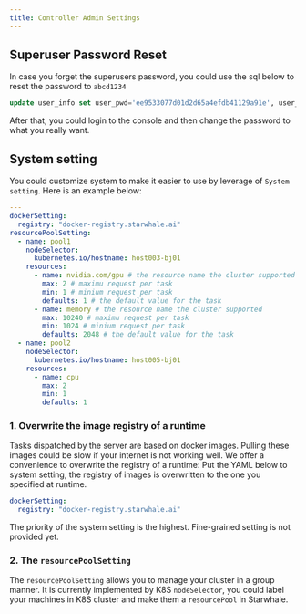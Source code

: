 ```yaml
---
title: Controller Admin Settings
---
```


## Superuser Password Reset

In case you forget the superusers password, you could use the sql below to reset the password to `abcd1234`

```sql
update user_info set user_pwd='ee9533077d01d2d65a4efdb41129a91e', user_pwd_salt='6ea18d595773ccc2beacce26' where id=1
```

After that, you could login to the console and then change the password to what you really want.

## System setting

You could customize system to make it easier to use by leverage of `System setting`. Here is an example below:

```yaml
---
dockerSetting:
  registry: "docker-registry.starwhale.ai" 
resourcePoolSetting:
  - name: pool1
    nodeSelector:
      kubernetes.io/hostname: host003-bj01
    resources:
      - name: nvidia.com/gpu # the resource name the cluster supported
        max: 2 # maximu request per task
        min: 1 # minium request per task
        defaults: 1 # the default value for the task
      - name: memory # the resource name the cluster supported
        max: 10240 # maximu request per task
        min: 1024 # minium request per task
        defaults: 2048 # the default value for the task
  - name: pool2
    nodeSelector:
      kubernetes.io/hostname: host005-bj01
    resources:
      - name: cpu
        max: 2
        min: 1
        defaults: 1

```

### 1. Overwrite the image registry of a runtime

Tasks dispatched by the server are based on docker images. Pulling these images could be slow if your internet is not working well.
We offer a convenience to overwrite the registry of a runtime: Put the YAML below to system setting, the registry of images is overwritten to the one you specified at runtime.

```yaml
dockerSetting:
  registry: "docker-registry.starwhale.ai"
```

The priority of the system setting is the highest. Fine-grained setting is not provided yet.

### 2. The `resourcePoolSetting`

The `resourcePoolSetting` allows you to manage your cluster in a group manner. It is currently implemented by K8S `nodeSelector`, you could label your machines in K8S cluster and make them a `resourcePool` in Starwhale.
